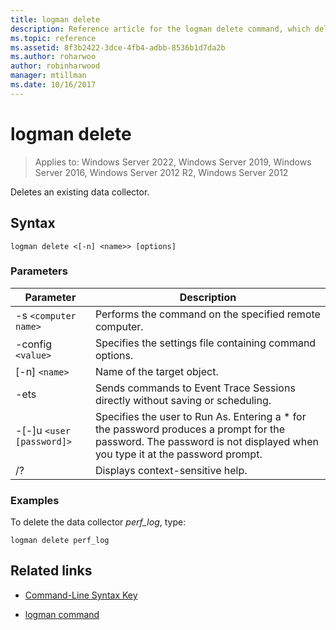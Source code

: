 ```yaml
---
title: logman delete
description: Reference article for the logman delete command, which deletes an existing data collector.
ms.topic: reference
ms.assetid: 8f3b2422-3dce-4fb4-adbb-8536b1d7da2b
ms.author: roharwoo
author: robinharwood
manager: mtillman
ms.date: 10/16/2017
---
```


# logman delete

>Applies to: Windows Server 2022, Windows Server 2019, Windows Server 2016, Windows Server 2012 R2, Windows Server 2012

Deletes an existing data collector.

## Syntax

```
logman delete <[-n] <name>> [options]
```

### Parameters

| Parameter | Description |
| --------- | ----------- |
| -s `<computer name>` | Performs the command on the specified remote computer. |
| -config `<value>` | Specifies the settings file containing command options. |
| [-n] `<name>` | Name of the target object. |
| -ets | Sends commands to Event Trace Sessions directly without saving or scheduling. |
| -[-]u `<user [password]>` | Specifies the user to Run As. Entering a \* for the password produces a prompt for the password. The password is not displayed when you type it at the password prompt. |
| /? | Displays context-sensitive help. |

### Examples

To delete the data collector *perf_log*, type:

```
logman delete perf_log
```

## Related links

- [Command-Line Syntax Key](command-line-syntax-key.md)

- [logman command](logman.md)
